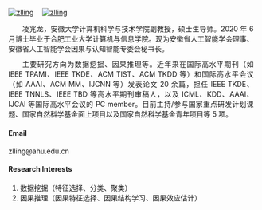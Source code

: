 <!-- [![zlling](https://img.shields.io/badge/zlling-github-blue?logo=github)](https://github.com/z-dragonl) -->
<!-- [[DBLP]](https://dblp.org/pid/250/6473.html)&ensp;&ensp;[[Google Scholar]](https://scholar.google.com.hk/citations?hl=zh-CN&user=uw0G5o8AAAAJ) -->

<span style="display: inline-block; margin-right: 1.2em">[![zlling](https://img.shields.io/badge/zlling-DBLP-blue?logo=DBLP)](https://dblp.org/pid/250/6473.html)</span>[![zlling](https://img.shields.io/badge/zlling-Google_Scholar-blue?logo=Google)](https://scholar.google.com.hk/citations?hl=zh-CN&user=uw0G5o8AAAAJ)

<!-- <p style="text-indent: 2em;">凌兆龙，安徽大学计算机科学与技术学院副教授，硕士生导师。2020 年 6 月博士毕业于合肥工业大学计算机与信息学院。现为安徽省人工智能学会理事、安徽省人工智能学会因果与认知智能专委会秘书长。

<p style="text-indent: 2em;">主要研究方向为数据挖掘、因果推理等。近年来在国际高水平期刊（如 IEEE TPAMI、IEEE TKDE、ACM TIST、ACM TKDD 等）和国际高水平会议（如 AAAI、ACM MM、IJCNN 等）发表论文 20 余篇，担任 IEEE TKDE、IEEE TNNLS、IEEE TBD 等高水平期刊审稿人，以及 ICML、KDD、AAAI、IJCAI 等国际高水平会议的 PC member。目前主持/参与国家重点研发计划课题、国家自然科学基金面上项目以及国家自然科学基金青年项目等 5 项。 -->

<p style="text-indent: 2em; text-align: justify; margin:2mm 3mm 3mm 0;">凌兆龙，安徽大学计算机科学与技术学院副教授，硕士生导师。2020 年 6 月博士毕业于合肥工业大学计算机与信息学院。现为安徽省人工智能学会理事、安徽省人工智能学会因果与认知智能专委会秘书长。</p>

<p style="text-indent: 2em; text-align: justify; margin:0 3mm 0 0;">主要研究方向为数据挖掘、因果推理等。近年来在国际高水平期刊（如 IEEE TPAMI、IEEE TKDE、ACM TIST、ACM TKDD 等）和国际高水平会议（如 AAAI、ACM MM、IJCNN 等）发表论文 20 余篇，担任 IEEE TKDE、IEEE TNNLS、IEEE TBD 等高水平期刊审稿人，以及 ICML、KDD、AAAI、IJCAI 等国际高水平会议的 PC member。目前主持/参与国家重点研发计划课题、国家自然科学基金面上项目以及国家自然科学基金青年项目等 5 项。</p>

#### Email

zlling\@ahu.edu.cn

#### Research Interests

1. 数据挖掘（特征选择、分类、聚类）
2. 因果推理（因果特征选择、因果结构学习、因果效应估计）